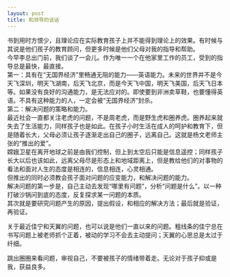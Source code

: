 ```yaml
---
layout: post
title: 和领导的谈话
---
```


<p>书到用时方恨少，且理论应在实际教育孩子上并不能得到理论上的效果。有时候与其说是他们孩子的教育顾问，但更多时候是他们父母对我的指导和帮助。<br />
今早李总出门前，我们谈了一会儿。作为唯一一个在他家里工作的员工，受到的指导总是最快，最直接。<br />
第一：具有在“无国界经济”里畅通无阻的能力——英语能力。未来的世界并不是今天飞深圳，明天飞湖南，后天飞北京，而是今天飞中国，明天飞美国，后天飞日本等。如果没有良好的沟通能力，是无法应对的。即使要到非洲卖草鞋，也要懂得英语。不具有这种能力的人，一定会被“无国界经济”封杀。<br />
第二：解决问题的策略和能力。<br />
最近社会一直都关注老虎的问题，不是周老虎，而是野生虎和圈养虎。圈养起来就失去了生活能力，同样孩子也是如此。在孩子小时生活在成人的呵护和教育下，但是随着长大，父母必须让孩子逐渐走出自己的圈子，远离自己。这就是杨文老师主张的“推出的爱”。<br />
嫦娥卫星在离开地球之前是由我们控制，但上到太空后只能是信息遥控；同样孩子长大以后也该如此，远离父母尽是形态上和地域距离上，但是教给他们的对事物的看法和面对人生的态度是相连的，信息相连，心灵相通。<br />
但推出的同时必须教会孩子面对问题的应变能力，和解决问题的能力。<br />
解决问题的第一步是，自己主动去发现“哪里有问题”，分析“问题是什么”。以一种打破沙锅问到底的态度，反复探求某一问题的本质。<br />
其次就是要研究问题产生的原因，提出假设，和相应的解决方法；最后就是验证，再验证。</p>
<p>关于最近佳宁和天翼的问题，也可以说是他们一直以来的问题。粗线条的佳宁总在书写问题上被老师抓个正着，被动的学习不会去主动提问；天翼的心思总是太过于纤细。</p>
<p>跳出圈圈来看问题，审视自己，不要被孩子的情绪带着走。无论对于孩子抑或是我，获益良多。</p>
